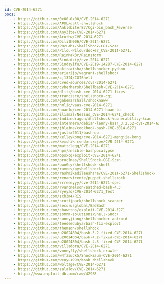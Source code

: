 ```yaml
---
id: CVE-2014-6271
pocs:
    - https://github.com/0x00-0x00/CVE-2014-6271
    - https://github.com/APSL/salt-shellshock
    - https://github.com/Anklebiter87/Cgi-bin_bash_Reverse
    - https://github.com/Any3ite/CVE-2014-6271
    - https://github.com/Aruthw/CVE-2014-6271
    - https://github.com/Dilith006/CVE-2014-6271
    - https://github.com/P0cL4bs/ShellShock-CGI-Scan
    - https://github.com/Pilou-Pilou/docker_CVE-2014-6271.
    - https://github.com/RainMak3r/Rainstorm
    - https://github.com/Sindadziy/cve-2014-6271
    - https://github.com/Sindayifu/CVE-2019-14287-CVE-2014-6271
    - https://github.com/akiraaisha/shellshocker-python
    - https://github.com/ariarijp/vagrant-shellshock
    - https://github.com/cj1324/CGIShell
    - https://github.com/cved-sources/cve-2014-6271
    - https://github.com/cyberharsh/Shellbash-CVE-2014-6271
    - https://github.com/dlitz/bash-cve-2014-6271-fixes
    - https://github.com/francisck/shellshock-cgi
    - https://github.com/gabemarshall/shocknaww
    - https://github.com/hmlio/vaas-cve-2014-6271
    - https://github.com/huanlu/cve-2014-6271-huan-lu
    - https://github.com/ilismal/Nessus_CVE-2014-6271_check
    - https://github.com/indiandragon/Shellshock-Vulnerability-Scan
    - https://github.com/internero/debian-lenny-bash_3.2.52-cve-2014-6271
    - https://github.com/jblaine/cookbook-bash-CVE-2014-6271
    - https://github.com/justzx2011/bash-up
    - https://github.com/kelleykong/cve-2014-6271-mengjia-kong
    - https://github.com/kowshik-sundararajan/CVE-2014-6271
    - https://github.com/mattclegg/CVE-2014-6271
    - https://github.com/npm/ansible-bashpocalypse
    - https://github.com/opsxcq/exploit-CVE-2014-6271
    - https://github.com/proclnas/ShellShock-CGI-Scan
    - https://github.com/pwnGuy/shellshock-shell
    - https://github.com/ramnes/pyshellshock
    - https://github.com/rashmikadileeshara/CVE-2014-6271-Shellshock-
    - https://github.com/renanvicente/puppet-shellshock
    - https://github.com/rrreeeyyy/cve-2014-6271-spec
    - https://github.com/ryancnelson/patched-bash-4.3
    - https://github.com/ryeyao/CVE-2014-6271_Test
    - https://github.com/sch3m4/RIS
    - https://github.com/scottjpack/shellshock_scanner
    - https://github.com/securusglobal/BadBash
    - https://github.com/shawntns/exploit-CVE-2014-6271
    - https://github.com/somhm-solutions/Shell-Shock
    - https://github.com/sunnyjiang/shellshocker-android
    - https://github.com/teedeedubya/bash-fix-exploit
    - https://github.com/themson/shellshock
    - https://github.com/u20024804/bash-3.2-fixed-CVE-2014-6271
    - https://github.com/u20024804/bash-4.2-fixed-CVE-2014-6271
    - https://github.com/u20024804/bash-4.3-fixed-CVE-2014-6271
    - https://github.com/villadora/CVE-2014-6271
    - https://github.com/vonnyfly/shellshock_crawler
    - https://github.com/w4fz5uck5/ShockZaum-CVE-2014-6271
    - https://github.com/wenyu1999/bash-shellshock
    - https://github.com/woltage/CVE-2014-6271
    - https://github.com/zalalov/CVE-2014-6271
    - https://www.exploit-db.com/raw/42938
---
```

